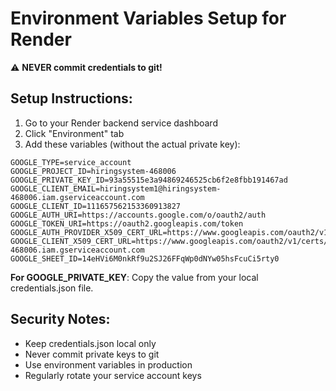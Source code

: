 # Environment Variables Setup for Render

⚠️ **NEVER commit credentials to git!**

## Setup Instructions:

1. Go to your Render backend service dashboard
2. Click "Environment" tab
3. Add these variables (without the actual private key):

```
GOOGLE_TYPE=service_account
GOOGLE_PROJECT_ID=hiringsystem-468006
GOOGLE_PRIVATE_KEY_ID=93a55515e3a94869246525cb6f2e8fbb191467ad
GOOGLE_CLIENT_EMAIL=hiringsystem1@hiringsystem-468006.iam.gserviceaccount.com
GOOGLE_CLIENT_ID=111657562153360913827
GOOGLE_AUTH_URI=https://accounts.google.com/o/oauth2/auth
GOOGLE_TOKEN_URI=https://oauth2.googleapis.com/token
GOOGLE_AUTH_PROVIDER_X509_CERT_URL=https://www.googleapis.com/oauth2/v1/certs
GOOGLE_CLIENT_X509_CERT_URL=https://www.googleapis.com/oauth2/v1/certs/hiringsystem1%40hiringsystem-468006.iam.gserviceaccount.com
GOOGLE_SHEET_ID=14eHVi6M0nkRf9u2SJ26FFqWp0dNYw05hsFcuCi5rty0
```

**For GOOGLE_PRIVATE_KEY**: Copy the value from your local credentials.json file.

## Security Notes:
- Keep credentials.json local only
- Never commit private keys to git
- Use environment variables in production
- Regularly rotate your service account keys
